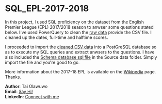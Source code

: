 # SQL_EPL-2017-2018

In this project, I used SQL proficiency on the dataset from the English Premier League (EPL) 2017/2018 season to anwser some questions stated below. I've used PowerQuery to clean the [raw data](https://github.com/olawuwo/EPL-2017-2018/blob/0c3f10d36022bfbcdfedff37e89830edcee68f21/Source_data/2017%3A2018%20-%20epl_matches_raw.csv) provide the CSV file. I cleaned up the dates, full-time and halftime scores. 

I proceeded to import the [cleaned CSV data](https://github.com/olawuwo/EPL-2017-2018/blob/0c3f10d36022bfbcdfedff37e89830edcee68f21/Source_data/2017%3A2018%20-%20epl_matches_cleaned.csv) into a PostGreSQL database so as to execute my SQL queries and extract anwsers to the questions. I have also included the [Schema database sql file](Source_data/epl_matches_2017:2018.sql) in the Source data folder. Simply import the file and you're good to go. 
 
More information about the 2017-18 EPL is available on the  [Wikipedia](https://en.wikipedia.org/wiki/2017%E2%80%9318_Premier_League) page. Thanks.

**Author**: Tai Olawuwo <br>
**Email**: [Say Hi!](mailto:olawuwotaiwo@outlook.com)<br>
**LinkedIn**: [Connect with me](https://www.linkedin.com/in/t-olawuwo) <br>
